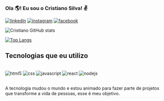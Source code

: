 ### Ola 🌎! Eu sou o Cristiano Silva! ✌️

[![linkedln](https://img.shields.io/badge/LinkedIn-0077B5?style=for-the-badge&logo=linkedin&logoColor=white)](https://www.linkedin.com/in/cristiano-silva-745815139/)
[![instagram](https://img.shields.io/badge/Instagram-E4405F?style=for-the-badge&logo=instagram&logoColor=white)](https://www.instagram.com/cri_sg89/)
[![facebook](https://img.shields.io/badge/Facebook-1877F2?style=for-the-badge&logo=facebook&logoColor=white)](https://www.facebook.com/profile.php?id=100003948970180)

![Cristiano GitHub stats](https://github-readme-stats.vercel.app/api?username=cri-suh&show_icons=true&theme=dracula)

[![Top Langs](https://github-readme-stats.vercel.app/api/top-langs/?username=cri-suh&layout=compact)](https://github.com/anuraghazra/github-readme-stats)

## Tecnologias que eu utilizo

<div style="display: inline_block"></br>
  <img align="center" alt="html5" src="https://img.shields.io/badge/HTML5-E34F26?style=for-the-badge&logo=html5&logoColor=white" />
   <img align="center" alt="css" src="https://img.shields.io/badge/CSS3-1572B6?style=for-the-badge&logo=css3&logoColor=white" />
    <img align="center" alt="javascript" src="https://img.shields.io/badge/JavaScript-323330?style=for-the-badge&logo=javascript&logoColor=F7DF1E" />
     <img align="center" alt="react" src="https://img.shields.io/badge/React-20232A?style=for-the-badge&logo=react&logoColor=61DAFB" />
      <img align="center" alt="nodejs" src="https://img.shields.io/badge/Node.js-43853D?style=for-the-badge&logo=node.js&logoColor=white" />
</div></br>

A tecnologia mudou o mundo e estou animado para fazer parte de projetos que transforme a vida de pessoas, esse é meu objetivo.
